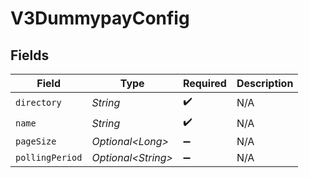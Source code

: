 # V3DummypayConfig


## Fields

| Field               | Type                | Required            | Description         |
| ------------------- | ------------------- | ------------------- | ------------------- |
| `directory`         | *String*            | :heavy_check_mark:  | N/A                 |
| `name`              | *String*            | :heavy_check_mark:  | N/A                 |
| `pageSize`          | *Optional\<Long>*   | :heavy_minus_sign:  | N/A                 |
| `pollingPeriod`     | *Optional\<String>* | :heavy_minus_sign:  | N/A                 |